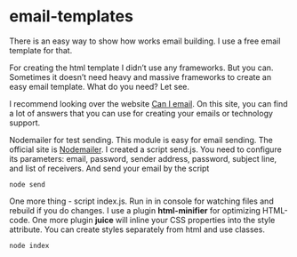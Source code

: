 # email-templates

There is an easy way to show  how works email building. I use a free email template for that.

For creating the html template I didn’t use any frameworks. But you can. Sometimes it doesn’t need heavy and massive frameworks to create an easy email template. What do you need? Let see.

I recommend looking over the website [Can I email](https://caniemail.com). On this site, you can find a lot of answers that you can use for creating your emails or technology support.

Nodemailer for test sending. This module is easy for email sending. The official site is [Nodemailer](https://nodemailer.com/).  I created a  script send.js. You need to configure its parameters: email, password, sender address, password, subject line, and list of receivers. And send your email by the script

<pre><code>node send</code></pre>

One more thing - script index.js. Run in in console for watching files and rebuild if you do changes. I use a plugin **html-minifier** for optimizing HTML-code. One more plugin **juice** will inline your CSS properties into the style attribute. You can create styles separately from html and use classes.

<pre><code>node index</code></pre>

